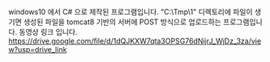 windows10 에서 C# 으로 제작된 프로그램입니다.
"C:\Tmp\1" 디렉토리에 파일이 생기면 생성된 파일을 tomcat8 기반의 서버에 POST 방식으로 업로드하는 프로그램입니다.
동영상 링크 입니다.
https://drive.google.com/file/d/1dQJKXW7qta3OPSG76dNijrJ_WjDz_3za/view?usp=drive_link
